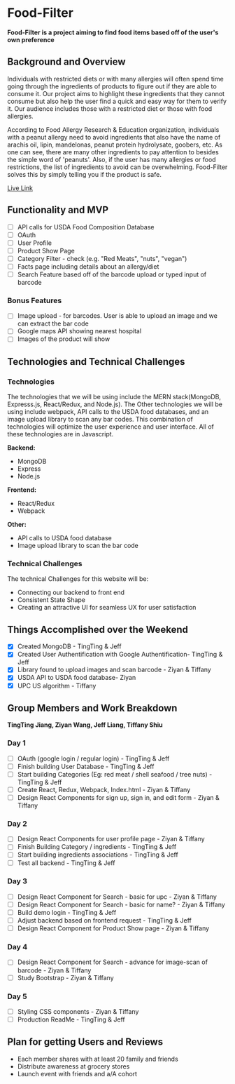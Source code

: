 # Food-Filter

**Food-Filter is a project aiming to find food items based off of the user's own preference**

## Background and Overview

Individuals with restricted diets or with many allergies will often spend time going through the ingredients of products to figure out if they are able to consume it. Our project aims to highlight these ingredients that they cannot consume but also help the user find a quick and easy way for them to verify it. Our audience includes those with a restricted diet or those with food allergies.

According to Food Allergy Research & Education organization, individuals with a peanut allergy need to avoid ingredients that also have the name of arachis oil, lipin, mandelonas, peanut protein hydrolysate, goobers, etc. As one can see, there are many other ingredients to pay attention to besides the simple word of 'peanuts'. Also, if the user has many allergies or food restrictions, the list of ingredients to avoid can be overwhelming. Food-Filter solves this by simply telling you if the product is safe.

[Live Link](https://github.com/jeffliang0318/food-filter)

## Functionality and MVP

* [ ] API calls for USDA Food Composition Database
* [ ] OAuth
* [ ] User Profile
* [ ] Product Show Page
* [ ] Category Filter - check (e.g. "Red Meats", "nuts", "vegan")
* [ ] Facts page including details about an allergy/diet
* [ ] Search Feature based off of the barcode upload or typed input of barcode

### Bonus Features

* [ ] Image upload - for barcodes. User is able to upload an image and we can extract the bar code
* [ ] Google maps API showing nearest hospital
* [ ] Images of the product will show

## Technologies and Technical Challenges

### Technologies

The technologies that we will be using include the MERN stack(MongoDB, Expresss.js, React/Redux, and Node.js). The Other technologies we will be using include webpack, API calls to the USDA food databases, and an image upload library to scan any bar codes. This combination of technologies will optimize the user experience and user interface. All of these technologies are in Javascript.

**Backend:**

* MongoDB
* Express
* Node.js

**Frontend:**

* React/Redux
* Webpack

**Other:**

* API calls to USDA food database
* Image upload library to scan the bar code

### Technical Challenges

The technical Challenges for this website will be:

* Connecting our backend to front end
* Consistent State Shape
* Creating an attractive UI for seamless UX for user satisfaction

## Things Accomplished over the Weekend

* [x] Created MongoDB - TingTing & Jeff
* [x] Created User Authentification with Google Authentification- TingTing & Jeff
* [x] Library found to upload images and scan barcode - Ziyan & Tiffany
* [x] USDA API to USDA food database- Ziyan
* [x] UPC US algorithm - Tiffany

## Group Members and Work Breakdown

**TingTing Jiang, Ziyan Wang, Jeff Liang, Tiffany Shiu**

### Day 1

* [ ] OAuth (google login / regular login) - TingTing & Jeff
* [ ] Finish building User Database - TingTing & Jeff
* [ ] Start building Categories (Eg: red meat / shell seafood / tree nuts) - TingTing & Jeff
* [ ] Create React, Redux, Webpack, Index.html - Ziyan & Tiffany
* [ ] Design React Components for sign up, sign in, and edit form - Ziyan & Tiffany

### Day 2

* [ ] Design React Components for user profile page - Ziyan & Tiffany
* [ ] Finish Building Category / ingredients - TingTing & Jeff
* [ ] Start building ingredients associations - TingTing & Jeff
* [ ] Test all backend - TingTing & Jeff

### Day 3

* [ ] Design React Component for Search - basic for upc - Ziyan & Tiffany
* [ ] Design React Component for Search - basic for name? - Ziyan & Tiffany
* [ ] Build demo login - TingTing & Jeff
* [ ] Adjust backend based on frontend request - TingTing & Jeff
* [ ] Design React Component for Product Show page - Ziyan & Tiffany

### Day 4

* [ ] Design React Component for Search - advance for image-scan of barcode - Ziyan & Tiffany
* [ ] Study Bootstrap - Ziyan & Tiffany

### Day 5

* [ ] Styling CSS components - Ziyan & Tiffany
* [ ] Production ReadMe - TingTing & Jeff

## Plan for getting Users and Reviews
* Each member shares with at least 20 family and friends
* Distribute awareness at grocery stores
* Launch event with friends and a/A cohort

